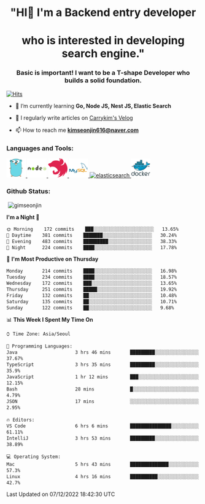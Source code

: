 <h1 align="center">"HI👋 I'm a Backend entry developer </h1>
<h1 align="center"> who is interested in developing search engine."</h1>
<h3 align="center">Basic is important! I want to be a T-shape Developer who builds a solid foundation.</h3>

[![Hits](https://hits.seeyoufarm.com/api/count/incr/badge.svg?url=https%3A%2F%2Fgithub.com%2Fgimseonjin&count_bg=%2318BFE5&title_bg=%23555555&icon=ko-fi.svg&icon_color=%23E7E7E7&title=hits&edge_flat=false)](https://hits.seeyoufarm.com)

- 🌱 I’m currently learning **Go, Node JS, Nest JS, Elastic Search**

- 📝 I regularly write articles on [Carrykim's Velog](https://velog.io/@carrykim)

- 📫 How to reach me **kimseonjin616@naver.com**


<h3 align="left">Languages and Tools:</h3>
<p align="left"> 
<a href="https://golang.org" target="_blank" rel="noreferrer"> <img src="https://raw.githubusercontent.com/devicons/devicon/master/icons/go/go-original.svg" alt="go" width="10%" height="10%"/> </a>
<a href="https://nodejs.org" target="_blank" rel="noreferrer"> <img src="https://raw.githubusercontent.com/devicons/devicon/master/icons/nodejs/nodejs-original-wordmark.svg" alt="nodejs" width="10%" height="10%"/> </a> <a></a>
<a href="https://nestjs.com/" target="_blank" rel="noreferrer"> <img src="https://raw.githubusercontent.com/devicons/devicon/master/icons/nestjs/nestjs-plain.svg" alt="nestjs" width="10%" height="10%"/> </a> 
<a href="https://www.mysql.com/" target="_blank" rel="noreferrer"> <img src="https://raw.githubusercontent.com/devicons/devicon/master/icons/mysql/mysql-original-wordmark.svg" alt="mysql" width="10%" height="10%"/>  </a>
 <a href="https://www.elastic.co" target="_blank" rel="noreferrer"> <img src="https://www.vectorlogo.zone/logos/elastic/elastic-icon.svg" alt="elasticsearch" width="10%" height="10%"/> </a> 
 <a href="https://www.docker.com/" target="_blank" rel="noreferrer"> <img src="https://raw.githubusercontent.com/devicons/devicon/master/icons/docker/docker-original-wordmark.svg" alt="docker" width="10%" height="10%"/> </a>
</p>


<h3 align="left">Github Status:</h3>
<p align="left">
 <p>&nbsp;<img align="center" src="https://github-readme-stats.vercel.app/api?username=gimseonjin&show_icons=true&locale=en" alt="gimseonjin" /></p>
</p>


<!--START_SECTION:waka-->
**I'm a Night 🦉** 

```text
🌞 Morning    172 commits    ███░░░░░░░░░░░░░░░░░░░░░░   13.65% 
🌆 Daytime    381 commits    ███████░░░░░░░░░░░░░░░░░░   30.24% 
🌃 Evening    483 commits    █████████░░░░░░░░░░░░░░░░   38.33% 
🌙 Night      224 commits    ████░░░░░░░░░░░░░░░░░░░░░   17.78%

```
📅 **I'm Most Productive on Thursday** 

```text
Monday       214 commits    ████░░░░░░░░░░░░░░░░░░░░░   16.98% 
Tuesday      234 commits    ████░░░░░░░░░░░░░░░░░░░░░   18.57% 
Wednesday    172 commits    ███░░░░░░░░░░░░░░░░░░░░░░   13.65% 
Thursday     251 commits    █████░░░░░░░░░░░░░░░░░░░░   19.92% 
Friday       132 commits    ██░░░░░░░░░░░░░░░░░░░░░░░   10.48% 
Saturday     135 commits    ██░░░░░░░░░░░░░░░░░░░░░░░   10.71% 
Sunday       122 commits    ██░░░░░░░░░░░░░░░░░░░░░░░   9.68%

```


📊 **This Week I Spent My Time On** 

```text
⌚︎ Time Zone: Asia/Seoul

💬 Programming Languages: 
Java                     3 hrs 46 mins       █████████░░░░░░░░░░░░░░░░   37.67% 
TypeScript               3 hrs 35 mins       █████████░░░░░░░░░░░░░░░░   35.9% 
JavaScript               1 hr 12 mins        ███░░░░░░░░░░░░░░░░░░░░░░   12.15% 
Bash                     28 mins             █░░░░░░░░░░░░░░░░░░░░░░░░   4.79% 
JSON                     17 mins             ░░░░░░░░░░░░░░░░░░░░░░░░░   2.95%

🔥 Editors: 
VS Code                  6 hrs 6 mins        ███████████████░░░░░░░░░░   61.11% 
IntelliJ                 3 hrs 53 mins       █████████░░░░░░░░░░░░░░░░   38.89%

💻 Operating System: 
Mac                      5 hrs 43 mins       ██████████████░░░░░░░░░░░   57.3% 
Linux                    4 hrs 16 mins       ██████████░░░░░░░░░░░░░░░   42.7%

```


 Last Updated on 07/12/2022 18:42:30 UTC
<!--END_SECTION:waka-->
